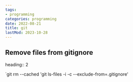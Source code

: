 ```yaml
---
tags:
- programming
categories: programming
date: 2022-08-21
title: git
lastMod: 2023-10-28
---
```

## Remove files from gitignore
heading:: 2

`git rm --cached 'git ls-files -i -c --exclude-from=.gitignore'
